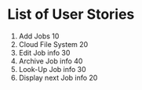# List of User Stories
1. Add Jobs 10
2. Cloud File System  20
3. Edit Job info 30
4. Archive Job info 40 
5. Look-Up Job info 30
6. Display next Job info 20